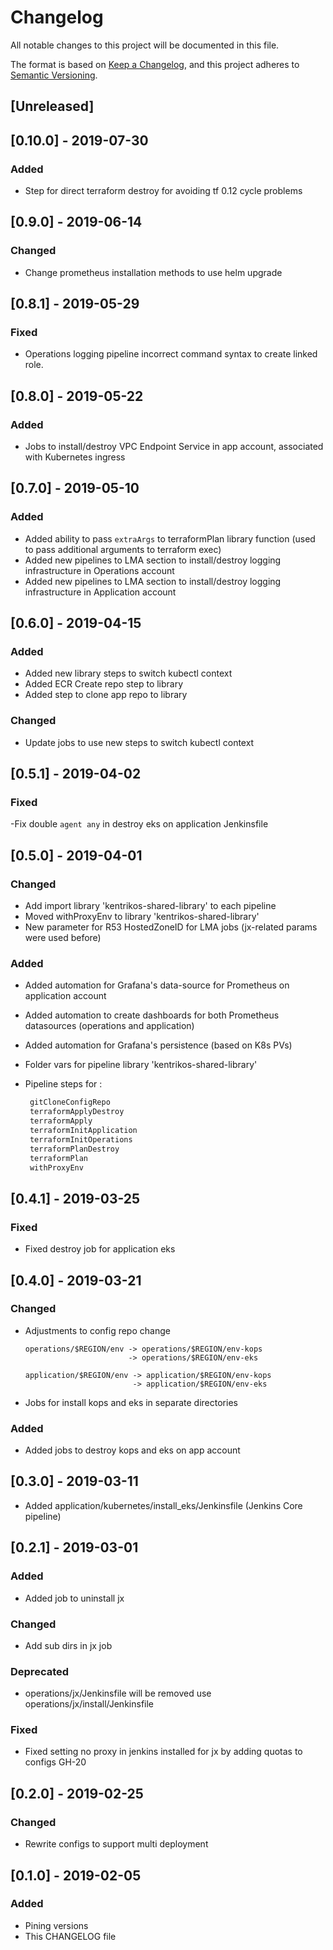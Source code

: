 # Changelog
All notable changes to this project will be documented in this file.

The format is based on [Keep a Changelog](https://keepachangelog.com/en/1.0.0/),
and this project adheres to [Semantic Versioning](https://semver.org/spec/v2.0.0.html).

## [Unreleased]

## [0.10.0] - 2019-07-30
### Added
- Step for direct terraform destroy for avoiding tf 0.12 cycle problems

## [0.9.0] - 2019-06-14
### Changed 
- Change prometheus installation methods to use helm upgrade

## [0.8.1] - 2019-05-29
### Fixed
- Operations logging pipeline incorrect command syntax to create linked role.

## [0.8.0] - 2019-05-22
### Added
- Jobs to install/destroy VPC Endpoint Service in app account, associated with Kubernetes ingress

## [0.7.0] - 2019-05-10
### Added
- Added ability to pass `extraArgs` to terraformPlan library function (used to pass additional arguments to terraform exec)
- Added new pipelines to LMA section to install/destroy logging infrastructure in Operations account
- Added new pipelines to LMA section to install/destroy logging infrastructure in Application account

## [0.6.0] - 2019-04-15
### Added 
- Added new library steps to switch kubectl context
- Added ECR Create repo step to library
- Added step to clone app repo to library

### Changed 
- Update jobs to use new steps to switch kubectl context

## [0.5.1] - 2019-04-02
### Fixed
-Fix double `agent any` in destroy eks on application Jenkinsfile

## [0.5.0] - 2019-04-01
### Changed 
- Add import library 'kentrikos-shared-library' to each pipeline
- Moved withProxyEnv to library 'kentrikos-shared-library'
- New parameter for R53 HostedZoneID for LMA jobs (jx-related params were used before)

### Added 
- Added automation for Grafana's data-source for Prometheus on application account
- Added automation to create dashboards for both Prometheus datasources (operations and application)
- Added automation for Grafana's persistence (based on K8s PVs)
- Folder vars for pipeline library 'kentrikos-shared-library' 
- Pipeline steps for :

   ```groovy
    gitCloneConfigRepo
    terraformApplyDestroy
    terraformApply
    terraformInitApplication
    terraformInitOperations
    terraformPlanDestroy
    terraformPlan
    withProxyEnv
    ```

## [0.4.1] - 2019-03-25
### Fixed
- Fixed destroy job for application eks

## [0.4.0] - 2019-03-21
### Changed
- Adjustments to config repo change
   ```
   operations/$REGION/env -> operations/$REGION/env-kops
                          -> operations/$REGION/env-eks
   
   application/$REGION/env -> application/$REGION/env-kops
                           -> application/$REGION/env-eks
   ```
- Jobs for install kops and eks in separate directories

### Added
- Added jobs to destroy kops and eks on app account

## [0.3.0] - 2019-03-11
- Added application/kubernetes/install_eks/Jenkinsfile (Jenkins Core pipeline)

## [0.2.1] - 2019-03-01
### Added
- Added job to uninstall jx

### Changed
- Add sub dirs in jx job 

### Deprecated 
- operations/jx/Jenkinsfile will be removed use operations/jx/install/Jenkinsfile

### Fixed
- Fixed setting no proxy in jenkins installed for jx by adding quotas to configs GH-20

## [0.2.0] - 2019-02-25
### Changed
- Rewrite configs to support multi deployment

## [0.1.0] - 2019-02-05
### Added
- Pining versions
- This CHANGELOG file


